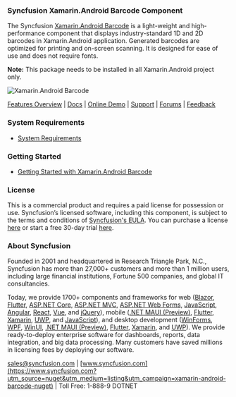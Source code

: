 ### Syncfusion Xamarin.Android Barcode Component
The Syncfusion [Xamarin.Android Barcode](https://www.syncfusion.com/xamarin-android-ui-controls/barcode?utm_source=nuget&utm_medium=listing&utm_campaign=xamarin-android-barcode-nuget) is a light-weight and high-performance component that displays industry-standard 1D and 2D barcodes in Xamarin.Android application. Generated barcodes are optimized for printing and on-screen scanning. It is designed for ease of use and does not require fonts.

**Note:** This package needs to be installed in all Xamarin.Android project only.
	  
![Xamarin.Android Barcode](https://cdn.syncfusion.com/nuget-readme/xamarin/xamarin_android_barcode.png)
	
[Features Overview](https://www.syncfusion.com/xamarin-android-ui-controls/barcode?utm_source=nuget&utm_medium=listing&utm_campaign=xamarin-android-barcode-nuget) | [Docs](https://help.syncfusion.com/xamarin-android/sfbarcode/getting-started?utm_source=nuget&utm_medium=listing&utm_campaign=xamarin-android-barcode-nuget) | [Online Demo](https://github.com/syncfusion/xamarin-demos?utm_source=nuget&utm_medium=listing&utm_campaign=xamarin-android-barcode-nuget) | [Support](https://www.syncfusion.com/support/directtrac/incidents/newincident?utm_source=nuget&utm_medium=listing&utm_campaign=xamarin-android-barcode-nuget) | [Forums](https://www.syncfusion.com/forums/xamarin.android?utm_source=nuget&utm_medium=listing&utm_campaign=xamarin-android-barcode-nuget) | [Feedback](https://www.syncfusion.com/feedback/xamarin-android?utm_source=nuget&utm_medium=listing&utm_campaign=xamarin-android-barcode-nuget)

### System Requirements

* [System Requirements](https://help.syncfusion.com/xamarin-android/installation-and-upgrade/system-requirements?utm_source=nuget&utm_medium=listing&utm_campaign=xamarin-android-barcode-nuget)
	
### Getting Started

* [Getting Started with Xamarin.Android Barcode](https://help.syncfusion.com/xamarin-android/sfbarcode/getting-started?utm_source=nuget&utm_medium=listing&utm_campaign=xamarin-android-barcode-nuget)

### License

This is a commercial product and requires a paid license for possession or use. Syncfusion’s licensed software, including this component, is subject to the terms and conditions of [Syncfusion's EULA](https://www.syncfusion.com/eula/es/?utm_source=nuget&utm_medium=listing&utm_campaign=xamarin-android-barcode-nuget). You can purchase a license [here](https://www.syncfusion.com/sales/products?utm_source=nuget&utm_medium=listing&utm_campaign=xamarin-android-barcode-nuget) or start a free 30-day trial [here](https://www.syncfusion.com/account/manage-trials/start-trials?utm_source=nuget&utm_medium=listing&utm_campaign=xamarin-android-barcode-nuget).

### About Syncfusion

Founded in 2001 and headquartered in Research Triangle Park, N.C., Syncfusion has more than 27,000+ customers and more than 1 million users, including large financial institutions, Fortune 500 companies, and global IT consultancies.
 
Today, we provide 1700+ components and frameworks for web ([Blazor](https://www.syncfusion.com/blazor-components?utm_source=nuget&utm_medium=listing&utm_campaign=xamarin-android-barcode-nuget), [Flutter](https://www.syncfusion.com/flutter-widgets?utm_source=nuget&utm_medium=listing&utm_campaign=xamarin-android-barcode-nuget), [ASP.NET Core](https://www.syncfusion.com/aspnet-core-ui-controls?utm_source=nuget&utm_medium=listing&utm_campaign=xamarin-android-barcode-nuget), [ASP.NET MVC](https://www.syncfusion.com/aspnet-mvc-ui-controls?utm_source=nuget&utm_medium=listing&utm_campaign=xamarin-android-barcode-nuget), [ASP.NET Web Forms](https://www.syncfusion.com/jquery/aspnet-webforms-ui-controls?utm_source=nuget&utm_medium=listing&utm_campaign=xamarin-android-barcode-nuget), [JavaScript](https://www.syncfusion.com/javascript-ui-controls?utm_source=nuget&utm_medium=listing&utm_campaign=xamarin-android-barcode-nuget), [Angular](https://www.syncfusion.com/angular-ui-components?utm_source=nuget&utm_medium=listing&utm_campaign=xamarin-android-barcode-nuget), [React](https://www.syncfusion.com/react-ui-components?utm_source=nuget&utm_medium=listing&utm_campaign=xamarin-android-barcode-nuget), [Vue](https://www.syncfusion.com/vue-ui-components?utm_source=nuget&utm_medium=listing&utm_campaign=xamarin-android-barcode-nuget), and [jQuery](https://www.syncfusion.com/jquery-ui-widgets?utm_source=nuget&utm_medium=listing&utm_campaign=xamarin-android-barcode-nuget)), mobile ([.NET MAUI (Preview)](https://www.syncfusion.com/maui-controls?utm_source=nuget&utm_medium=listing&utm_campaign=xamarin-android-barcode-nuget), [Flutter](https://www.syncfusion.com/flutter-widgets?utm_source=nuget&utm_medium=listing&utm_campaign=xamarin-android-barcode-nuget), [Xamarin](https://www.syncfusion.com/xamarin-ui-controls?utm_source=nuget&utm_medium=listing&utm_campaign=xamarin-android-barcode-nuget), [UWP](https://www.syncfusion.com/uwp-ui-controls?utm_source=nuget&utm_medium=listing&utm_campaign=xamarin-android-barcode-nuget), and [JavaScript](https://www.syncfusion.com/javascript-ui-controls?utm_source=nuget&utm_medium=listing&utm_campaign=xamarin-android-barcode-nuget)), and desktop development ([WinForms](https://www.syncfusion.com/winforms-ui-controls?utm_source=nuget&utm_medium=listing&utm_campaign=xamarin-android-barcode-nuget), [WPF](https://www.syncfusion.com/wpf-controls?utm_source=nuget&utm_medium=listing&utm_campaign=xamarin-android-barcode-nuget), [WinUI](https://www.syncfusion.com/winui-controls?utm_source=nuget&utm_medium=listing&utm_campaign=xamarin-android-barcode-nuget), [.NET MAUI (Preview)](https://www.syncfusion.com/maui-controls?utm_source=nuget&utm_medium=listing&utm_campaign=xamarin-android-barcode-nuget), [Flutter](https://www.syncfusion.com/flutter-widgets?utm_source=nuget&utm_medium=listing&utm_campaign=xamarin-android-barcode-nuget), [Xamarin](https://www.syncfusion.com/xamarin-ui-controls?utm_source=nuget&utm_medium=listing&utm_campaign=xamarin-android-barcode-nuget), and [UWP](https://www.syncfusion.com/uwp-ui-controls?utm_source=nuget&utm_medium=listing&utm_campaign=xamarin-android-barcode-nuget)). We provide ready-to-deploy enterprise software for dashboards, reports, data integration, and big data processing. Many customers have saved millions in licensing fees by deploying our software.

[sales@syncfusion.com](mailto:sales@syncfusion.com?Subject=Syncfusion%20Xamarin.Android%20Barcode-%20NuGet) | [www.syncfusion.com](https://www.syncfusion.com?utm_source=nuget&utm_medium=listing&utm_campaign=xamarin-android-barcode-nuget) | Toll Free: 1-888-9 DOTNET    